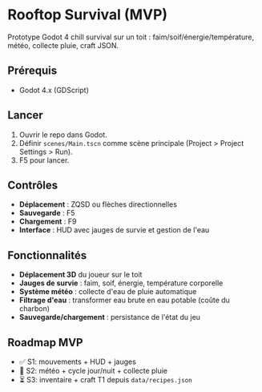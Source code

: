 # Rooftop Survival (MVP)
Prototype Godot 4 chill survival sur un toit : faim/soif/énergie/température, météo, collecte pluie, craft JSON.

## Prérequis
- Godot 4.x (GDScript)

## Lancer
1. Ouvrir le repo dans Godot.
2. Définir `scenes/Main.tscn` comme scène principale (Project > Project Settings > Run).
3. F5 pour lancer.

## Contrôles
- **Déplacement** : ZQSD ou flèches directionnelles
- **Sauvegarde** : F5
- **Chargement** : F9
- **Interface** : HUD avec jauges de survie et gestion de l'eau

## Fonctionnalités
- **Déplacement 3D** du joueur sur le toit
- **Jauges de survie** : faim, soif, énergie, température corporelle
- **Système météo** : collecte d'eau de pluie automatique
- **Filtrage d'eau** : transformer eau brute en eau potable (coûte du charbon)
- **Sauvegarde/chargement** : persistance de l'état du jeu

## Roadmap MVP
- ✅ S1: mouvements + HUD + jauges
- 🔄 S2: météo + cycle jour/nuit + collecte pluie
- ⏳ S3: inventaire + craft T1 depuis `data/recipes.json`

